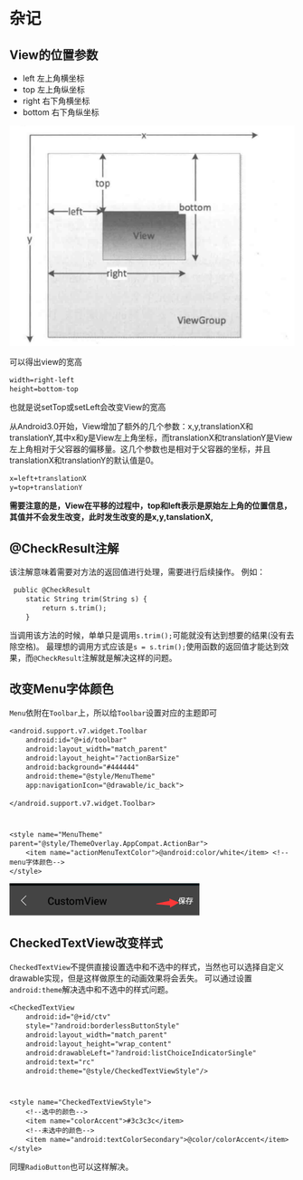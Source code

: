 
# 杂记
## View的位置参数
- left 左上角横坐标
- top 左上角纵坐标
- right 右下角横坐标
- bottom 右下角纵坐标

![](https://raw.githubusercontent.com/LoveqLRC/CustomView/master/blog/image/view%E5%9D%90%E6%A0%87.png)

可以得出view的宽高

	width=right-left
	height=bottom-top

也就是说setTop或setLeft会改变View的宽高

从Android3.0开始，View增加了额外的几个参数：x,y,translationX和translationY,其中x和y是View左上角坐标，而translationX和translationY是View左上角相对于父容器的偏移量。这几个参数也是相对于父容器的坐标，并且translationX和translationY的默认值是0。

	x=left+translationX
	y=top+translationY


**需要注意的是，View在平移的过程中，top和left表示是原始左上角的位置信息，其值并不会发生改变，此时发生改变的是x,y,tanslationX,**

## @CheckResult注解
该注解意味着需要对方法的返回值进行处理，需要进行后续操作。
例如：

	 public @CheckResult
	    static String trim(String s) {
	        return s.trim();
	    }

当调用该方法的时候，单单只是调用`s.trim();`可能就没有达到想要的结果(没有去除空格)。
最理想的调用方式应该是`s = s.trim();`使用函数的返回值才能达到效果，而`@CheckResult`注解就是解决这样的问题。


## 改变Menu字体颜色
`Menu`依附在`Toolbar`上，所以给`Toolbar`设置对应的主题即可

    <android.support.v7.widget.Toolbar
        android:id="@+id/toolbar"
        android:layout_width="match_parent"
        android:layout_height="?actionBarSize"
        android:background="#444444"
        android:theme="@style/MenuTheme"
        app:navigationIcon="@drawable/ic_back">

    </android.support.v7.widget.Toolbar>

#


    <style name="MenuTheme" parent="@style/ThemeOverlay.AppCompat.ActionBar">
        <item name="actionMenuTextColor">@android:color/white</item> <!--  menu字体颜色-->
    </style>


![](https://github.com/LoveqLRC/CustomView/blob/master/screenshot/menu_text_color.png)



## CheckedTextView改变样式
`CheckedTextView`不提供直接设置选中和不选中的样式，当然也可以选择自定义drawable实现，但是这样做原生的动画效果将会丢失。
可以通过设置 `android:theme`解决选中和不选中的样式问题。

    <CheckedTextView
        android:id="@+id/ctv"
        style="?android:borderlessButtonStyle"
        android:layout_width="match_parent"
        android:layout_height="wrap_content"
        android:drawableLeft="?android:listChoiceIndicatorSingle"
        android:text="rc"
        android:theme="@style/CheckedTextViewStyle"/>



#

    <style name="CheckedTextViewStyle">
        <!--选中的颜色-->
        <item name="colorAccent">#3c3c3c</item>
        <!--未选中的颜色-->
        <item name="android:textColorSecondary">@color/colorAccent</item>
    </style>



同理`RadioButton`也可以这样解决。

